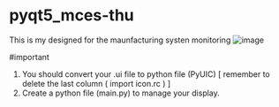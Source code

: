 # pyqt5_mces-thu
This is my designed for the maunfacturing systen monitoring
![image](https://user-images.githubusercontent.com/71425145/132298426-ae891b37-dac0-44bc-8c52-c446067b8ffd.png)

#important
1. You should convert your .ui file to python file (PyUIC) [ remember to delete the last column ( import icon.rc ) ]
2. Create a python file (main.py) to manage your display.
